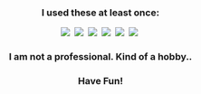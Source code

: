 

<!--
**hologramgoose/hologramgoose** is a ✨ _special_ ✨ repository because its `README.md` (this file) appears on your GitHub profile.

Here are some ideas to get you started:

- 🔭 I’m currently working on ...
- 🌱 I’m currently learning ...
- 👯 I’m looking to collaborate on ...
- 🤔 I’m looking for help with ...
- 💬 Ask me about ...
- 📫 How to reach me: ...
- 😄 Pronouns: ...
- ⚡ Fun fact: ...
-->
<h3 align="center">I used these at least once:</h3>
<p align="center">
  <img src="https://img.shields.io/badge/C-A8B9CC?style=flat&logo=C&logoColor=white"></a>&nbsp
  <img src="https://img.shields.io/badge/Javascript-F7DF1E?style=flat&logo=javascript&logoColor=black"></a>&nbsp
  <img src="https://img.shields.io/badge/CSS-1572B6?style=flat&logo=css3&logoColor=white"></a>&nbsp
  <img src="https://img.shields.io/badge/HTML-E34F26?style=flat&logo=html5&logoColor=white"></a>&nbsp
  <img src="https://img.shields.io/badge/Python-%233776AB?style=flat&logo=python&logoColor=white"></a>&nbsp
  <img src="https://img.shields.io/badge/Vscode-007ACC?style=flat&logo=visualstudiocode&logoColor=white"></a>&nbsp
</p>
<h3 align="center">I am not a professional. Kind of a hobby..</h3>
<h3 align="center">Have Fun!</h3>
